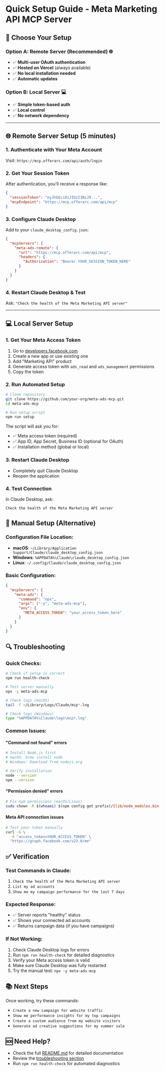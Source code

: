 # Quick Setup Guide - Meta Marketing API MCP Server

## 🎯 Choose Your Setup

### Option A: Remote Server (Recommended) 🌐
- ✅ **Multi-user OAuth authentication**
- ✅ **Hosted on Vercel** (always available)
- ✅ **No local installation needed**
- ✅ **Automatic updates**

### Option B: Local Server 💻
- ✅ **Simple token-based auth**
- ✅ **Local control**
- ✅ **No network dependency**

---

## 🌐 Remote Server Setup (5 minutes)

### 1. Authenticate with Your Meta Account
Visit: `https://mcp.offerarc.com/api/auth/login`

### 2. Get Your Session Token
After authentication, you'll receive a response like:
```json
{
  "sessionToken": "eyJhbGciOiJIUzI1NiJ9...",
  "mcpEndpoint": "https://mcp.offerarc.com/api/mcp"
}
```

### 3. Configure Claude Desktop
Add to your `claude_desktop_config.json`:
```json
{
  "mcpServers": {
    "meta-ads-remote": {
      "url": "https://mcp.offerarc.com/api/mcp",
      "headers": {
        "Authorization": "Bearer YOUR_SESSION_TOKEN_HERE"
      }
    }
  }
}
```

### 4. Restart Claude Desktop & Test
Ask: `"Check the health of the Meta Marketing API server"`

---

## 💻 Local Server Setup

### 1. Get Your Meta Access Token
1. Go to [developers.facebook.com](https://developers.facebook.com/)
2. Create a new app or use existing one
3. Add "Marketing API" product
4. Generate access token with `ads_read` and `ads_management` permissions
5. Copy the token

### 2. Run Automated Setup
```bash
# Clone repository
git clone https://github.com/your-org/meta-ads-mcp.git
cd meta-ads-mcp

# Run setup script
npm run setup
```

The script will ask you for:
- ✅ Meta access token (required)
- ✅ App ID, App Secret, Business ID (optional for OAuth)
- ✅ Installation method (global or local)

### 3. Restart Claude Desktop
- Completely quit Claude Desktop
- Reopen the application

### 4. Test Connection
In Claude Desktop, ask:
```
Check the health of the Meta Marketing API server
```

## 🔧 Manual Setup (Alternative)

### Configuration File Location:
- **macOS**: `~/Library/Application Support/Claude/claude_desktop_config.json`
- **Windows**: `%APPDATA%\Claude\claude_desktop_config.json`
- **Linux**: `~/.config/Claude/claude_desktop_config.json`

### Basic Configuration:
```json
{
  "mcpServers": {
    "meta-ads": {
      "command": "npx",
      "args": ["-y", "meta-ads-mcp"],
      "env": {
        "META_ACCESS_TOKEN": "your_access_token_here"
      }
    }
  }
}
```

## 🔍 Troubleshooting

### Quick Checks:
```bash
# Check if setup is correct
npm run health-check

# Test server manually
npx -y meta-ads-mcp

# Check logs (macOS)
tail -f ~/Library/Logs/Claude/mcp*.log

# Check logs (Windows)
type "%APPDATA%\Claude\logs\mcp*.log"
```

### Common Issues:

#### "Command not found" errors
```bash
# Install Node.js first
# macOS: brew install node
# Windows: Download from nodejs.org

# Verify installation
node --version
npm --version
```

#### "Permission denied" errors
```bash
# Fix npm permissions (macOS/Linux)
sudo chown -R $(whoami) $(npm config get prefix)/{lib/node_modules,bin,share}
```

#### Meta API connection issues
```bash
# Test your token manually
curl -G \
  -d "access_token=YOUR_ACCESS_TOKEN" \
  "https://graph.facebook.com/v23.0/me"
```

## ✅ Verification

### Test Commands in Claude:
1. `Check the health of the Meta Marketing API server`
2. `List my ad accounts`
3. `Show me my campaign performance for the last 7 days`

### Expected Response:
- ✅ Server reports "healthy" status
- ✅ Shows your connected ad accounts
- ✅ Returns campaign data (if you have campaigns)

### If Not Working:
1. Check Claude Desktop logs for errors
2. Run `npm run health-check` for detailed diagnostics
3. Verify your Meta access token is valid
4. Make sure Claude Desktop was fully restarted
5. Try the manual test: `npx -y meta-ads-mcp`

## 📚 Next Steps

Once working, try these commands:
- `Create a new campaign for website traffic`
- `Show me performance insights for my top campaigns`
- `Create a custom audience from my website visitors`
- `Generate ad creative suggestions for my summer sale`

## 🆘 Need Help?

- Check the full [README.md](README.md) for detailed documentation
- Review the [troubleshooting section](README.md#-troubleshooting)
- Run `npm run health-check` for automated diagnostics
